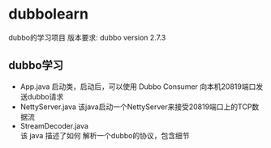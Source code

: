 # dubbolearn
dubbo的学习项目
版本要求: dubbo version 2.7.3

## dubbo学习
- App.java
  启动类，启动后，可以使用 Dubbo Consumer 向本机20819端口发送dubbo请求
- NettyServer.java 
   该java启动一个NettyServer来接受20819端口上的TCP数据流
- StreamDecoder.java  
   该 java 描述了如何 解析一个dubbo的协议，包含细节
